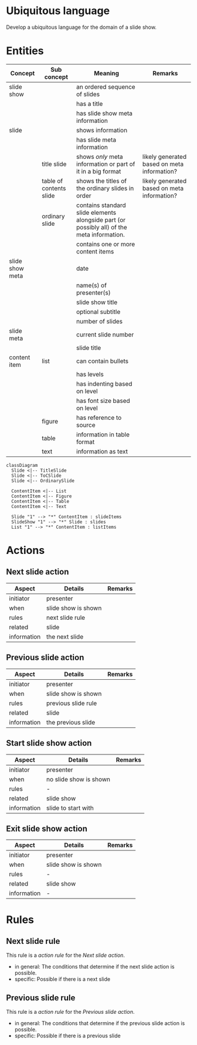 # Ubiquitous language

Develop a ubiquitous language for the domain of a slide show.

# Entities

| Concept | Sub concept | Meaning | Remarks |
|---------|-------------|---------|---------|
| slide show |  | an ordered sequence of slides |  |
|  |  | has a title |  |
|  |  | has slide show meta information |  |
| slide |  | shows information |  |
|  |  | has slide meta information |  |
|  | title slide | shows _only_ meta information or part of it in a big format | likely generated based on meta information? |
|  | table of contents slide | shows the titles of the ordinary slides in order                                           | likely generated based on meta information? |
|  | ordinary slide | contains standard slide elements alongside part (or possibly all) of the meta information. |  |
|  |  | contains one or more content items |  |
| slide show meta | | date |
|  |  | name(s) of presenter(s) |
|  |  | slide show title |
|  |  | optional subtitle |
|  |  | number of slides |
| slide meta |  | current slide number |  |
|  |  | slide title |  |
| content item | list | can contain bullets |  |
|  |  | has levels |  |
|  |  | has indenting based on level |  |
|  |  | has font size based on level |  |
|  | figure | has reference to source |  |
|  | table | information in table format |  |
|  | text | information as text |  |

```mermaid
classDiagram
  Slide <|-- TitleSlide
  Slide <|-- ToCSlide
  Slide <|-- OrdinarySlide

  ContentItem <|-- List
  ContentItem <|-- Figure
  ContentItem <|-- Table 
  ContentItem <|-- Text

  Slide "1" --> "*" ContentItem : slideItems
  SlideShow "1" --> "*" Slide : slides
  List "1" --> "*" ContentItem : listItems
```

# Actions

## Next slide action

| Aspect | Details | Remarks |
|--------|---------|---------|
| initiator | presenter |  |
| when | slide show is shown | |
| rules | next slide rule |  |
| related | slide |  |
| information | the next slide |  |

## Previous slide action

| Aspect | Details | Remarks |
|--------|---------|---------|
| initiator | presenter |  |
| when | slide show is shown |  |
| rules | previous slide rule |  |
| related | slide |  |
| information | the previous slide |  |

## Start slide show action

| Aspect | Details | Remarks |
|--------|---------|---------|
| initiator | presenter |  |
| when | no slide show is shown |  |
| rules | \- |  |
| related | slide show |  |
| information | slide to start with |  |

## Exit slide show action

| Aspect | Details | Remarks |
|--------|---------|---------|
| initiator | presenter |  |
| when | slide show is shown |  |
| rules | \- |  |
| related | slide show |  |
| information | \- |  |

# Rules

## Next slide rule

This rule is a _action rule_ for the _Next slide action_.

- in general: The conditions that determine if the next slide action is possible.
- specific: Possible if there is a next slide

## Previous slide rule

This rule is a _action rule_ for the _Previous slide action_.

- in general: The conditions that determine if the previous slide action is possible.
- specific: Possible if there is a previous slide

